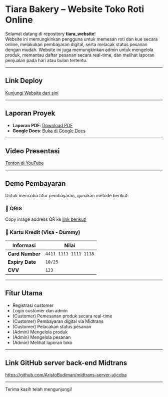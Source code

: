 # Tiara Bakery – Website Toko Roti Online

Selamat datang di repository **tiara_website**!  
Website ini memungkinkan pengguna untuk memesan roti dan kue secara online, melakukan pembayaran digital, serta melacak status pesanan dengan mudah.
Website ini juga memungkinkan admin untuk mengelola produk, memantau daftar pesanan secara real-time, dan melihat laporan penjualan pada hari atau bulan tertentu.

---

## Link Deploy

[Kunjungi Website dari sini](https://tiara-website.vercel.app/)

---

## Laporan Proyek

- **Laporan PDF**: [Download PDF](https://drive.google.com/file/d/1bLPl4C-9nJvMIXvtEse39sN34ufmVtRw/view?usp=sharing)  
- **Google Docs**: [Buka di Google Docs](https://docs.google.com/document/d/1_MqIcx3F8VohYKTBT3bO1eSkzRsQ52neVYmNAzHof0M/edit?tab=t.0)

---

## Video Presentasi

[Tonton di YouTube](<link>)  

---

## Demo Pembayaran

Untuk mencoba fitur pembayaran, gunakan metode berikut:

### 🔹 QRIS  
Copy image address QR ke [link berikut!](https://simulator.sandbox.midtrans.com/v2/qris/index)

### 🔹 Kartu Kredit (Visa - Dummy)

| Informasi     | Nilai                  |
|---------------|------------------------|
| **Card Number** | `4411 1111 1111 1118` |
| **Expiry Date** | `10/25`               |
| **CVV**         | `123`                 |

---

## Fitur Utama

- Registrasi customer
- Login customer dan admin
- (Customer) Pemesanan produk secara real-time
- (Customer) Pembayaran digital via Midtrans
- (Customer) Pelacakan status pesanan
- (Admin) Mengelola produk
- (Admin) Mengelola pesanan
- (Admin) Melihat laporan toko

---

## Link GitHub server back-end Midtrans

https://github.com/AristoBudiman/midtrans-server-ujicoba

---

Terima kasih telah mengunjungi!
